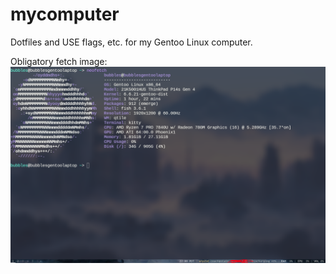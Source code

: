 # mycomputer
Dotfiles and USE flags, etc. for my Gentoo Linux computer.

Obligatory fetch image:
![Fetch](fetch.png)
